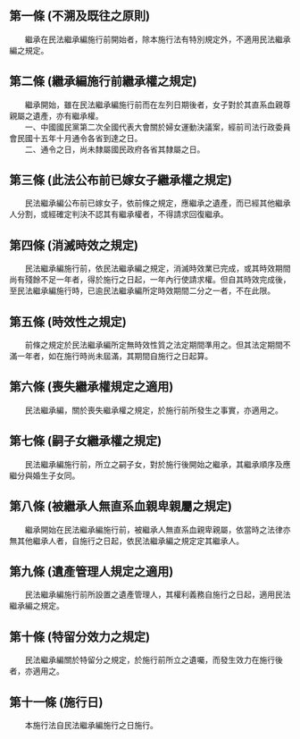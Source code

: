 第一條 (不溯及既往之原則)
-------------------------
　　繼承在民法繼承編施行前開始者，除本施行法有特別規定外，不適用民法繼承編之規定。  


第二條 (繼承編施行前繼承權之規定)
---------------------------------
　　繼承開始，雖在民法繼承編施行前而在左列日期後者，女子對於其直系血親尊親屬之遺產，亦有繼承權。  
　　一、中國國民黨第二次全國代表大會關於婦女運動決議案，經前司法行政委員會民國十五年十月通令各省到達之日。  
　　二、通令之日，尚未隸屬國民政府各省其隸屬之日。  


第三條 (此法公布前已嫁女子繼承權之規定)
---------------------------------------
　　民法繼承編公布前已嫁女子，依前條之規定，應繼承之遺產，而已經其他繼承人分割，或經確定判決不認其有繼承權者，不得請求回復繼承。  


第四條 (消滅時效之規定)
-----------------------
　　民法繼承編施行前，依民法繼承編之規定，消滅時效業已完成，或其時效期間尚有殘餘不足一年者，得於施行之日起，一年內行使請求權。但自其時效完成後，至民法繼承編施行時，已逾民法繼承編所定時效期間二分之一者，不在此限。  


第五條 (時效性之規定)
---------------------
　　前條之規定於民法繼承編所定無時效性質之法定期間準用之。但其法定期間不滿一年者，如在施行時尚未屆滿，其期間自施行之日起算。  


第六條 (喪失繼承權規定之適用)
-----------------------------
　　民法繼承編，關於喪失繼承權之規定，於施行前所發生之事實，亦適用之。  


第七條 (嗣子女繼承權之規定)
---------------------------
　　民法繼承編施行前，所立之嗣子女，對於施行後開始之繼承，其繼承順序及應繼分與婚生子女同。  


第八條 (被繼承人無直系血親卑親屬之規定)
---------------------------------------
　　繼承開始在民法繼承編施行前，被繼承人無直系血親卑親屬，依當時之法律亦無其他繼承人者，自施行之日起，依民法繼承編之規定定其繼承人。  


第九條 (遺產管理人規定之適用)
-----------------------------
　　民法繼承編施行前所設置之遺產管理人，其權利義務自施行之日起，適用民法繼承編之規定。  


第十條 (特留分效力之規定)
-------------------------
　　民法繼承編關於特留分之規定，於施行前所立之遺囑，而發生效力在施行後者，亦適用之。  


第十一條 (施行日)
-----------------
　　本施行法自民法繼承編施行之日施行。